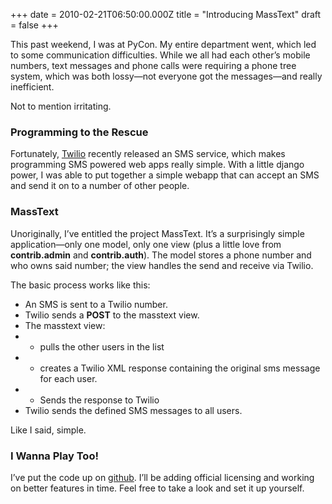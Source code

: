 +++
date = 2010-02-21T06:50:00.000Z
title = "Introducing MassText"
draft = false
+++


<div><p>This past weekend, I was at PyCon. My entire department went, which led to some communication difficulties. While we all had each other&#8217;s mobile numbers, text messages and phone calls were requiring a phone tree system, which was both lossy&#8212;not everyone got the messages&#8212;and really inefficient.</p>
<p>Not to mention irritating.</p>
<h3>Programming to the Rescue</h3>
<p>Fortunately, <a href="http://twilio.com">Twilio</a> recently released an SMS service, which makes programming SMS powered web apps really simple. With a little django power, I was able to put together a simple webapp that can accept an SMS and send it on to a number of other people.</p>
<h3>MassText</h3>
<p>Unoriginally, I&#8217;ve entitled the project MassText. It&#8217;s a surprisingly simple application&#8212;only one model, only one view (plus a little love from <strong>contrib.admin</strong> and <strong>contrib.auth</strong>). The model stores a phone number and who owns said number; the view handles the send and receive via Twilio.</p>
<p>The basic process works like this:</p>
<ul><li>An SMS is sent to a Twilio number.</li>
<li>Twilio sends a <strong>POST</strong> to the masstext view.</li>
<li>The masstext view: </li>
<li>
<ul><li>pulls the other users in the list</li>
</ul></li>
<li>
<ul><li>creates a Twilio XML response containing the original sms message for each user.</li>
</ul></li>
<li>
<ul><li>Sends the response to Twilio</li>
</ul></li>
<li>Twilio sends the defined SMS messages to all users.</li>
</ul><p>Like I said, simple.</p>
<h3>I Wanna Play Too!</h3>
<p>I&#8217;ve put the code up on <a href="http://github.com/jaycee/masstext">github</a>. I&#8217;ll be adding official licensing and working on better features in time. Feel free to take a look and set it up yourself.</p></div>
